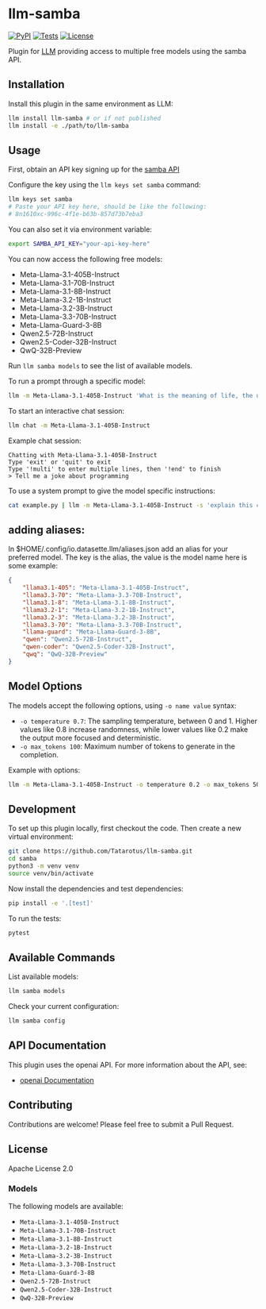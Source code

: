 # llm-samba
[![PyPI](https://img.shields.io/pypi/v/samba.svg)](https://pypi.org/project/samba/)
[![Tests](https://github.com/hiepler/samba/workflows/Test/badge.svg)](https://github.com/hiepler/samba/actions?query=workflow%3ATest)
[![License](https://img.shields.io/badge/license-Apache%202.0-blue.svg)](https://github.com/hiepler/samba/blob/main/LICENSE)

Plugin for [LLM](https://llm.datasette.io/) providing access to multiple free models using the samba API.

## Installation

Install this plugin in the same environment as LLM:

```bash
llm install llm-samba # or if not published
llm install -e ./path/to/llm-samba
```

## Usage

First, obtain an API key signing up for the [samba API](https://cloud.sambanova.ai/apis)

Configure the key using the `llm keys set samba` command:

```bash
llm keys set samba
# Paste your API key here, should be like the following:
# 8n1610xc-996c-4f1e-b63b-857d73b7eba3
```

You can also set it via environment variable:
```bash
export SAMBA_API_KEY="your-api-key-here"
```

You can now access the following free models:
* Meta-Llama-3.1-405B-Instruct
* Meta-Llama-3.1-70B-Instruct
* Meta-Llama-3.1-8B-Instruct
* Meta-Llama-3.2-1B-Instruct
* Meta-Llama-3.2-3B-Instruct
* Meta-Llama-3.3-70B-Instruct
* Meta-Llama-Guard-3-8B
* Qwen2.5-72B-Instruct
* Qwen2.5-Coder-32B-Instruct
* QwQ-32B-Preview

Run `llm samba models` to see the list of available models.

To run a prompt through a specific model:

```bash
llm -m Meta-Llama-3.1-405B-Instruct 'What is the meaning of life, the universe, and everything?'
```

To start an interactive chat session:

```bash
llm chat -m Meta-Llama-3.1-405B-Instruct
```

Example chat session:
```
Chatting with Meta-Llama-3.1-405B-Instruct
Type 'exit' or 'quit' to exit
Type '!multi' to enter multiple lines, then '!end' to finish
> Tell me a joke about programming
```

To use a system prompt to give the model specific instructions:

```bash
cat example.py | llm -m Meta-Llama-3.1-405B-Instruct -s 'explain this code in a humorous way'
```

## adding aliases:

In $HOME/.config/io.datasette.llm/aliases.json
add an alias for your preferred model. The key is the alias, the value is the model name
here is some example:

```json
{
    "llama3.1-405": "Meta-Llama-3.1-405B-Instruct",
    "llama3.3-70": "Meta-Llama-3.3-70B-Instruct",
    "llama3.1-8": "Meta-Llama-3.1-8B-Instruct",
    "llama3.2-1": "Meta-Llama-3.2-1B-Instruct",
    "llama3.2-3": "Meta-Llama-3.2-3B-Instruct",
    "llama3.3-70": "Meta-Llama-3.3-70B-Instruct",
    "llama-guard": "Meta-Llama-Guard-3-8B",
    "qwen": "Qwen2.5-72B-Instruct",
    "qwen-coder": "Qwen2.5-Coder-32B-Instruct",
    "qwq": "QwQ-32B-Preview"
}


```

## Model Options

The models accept the following options, using `-o name value` syntax:

* `-o temperature 0.7`: The sampling temperature, between 0 and 1. Higher values like 0.8 increase randomness, while lower values like 0.2 make the output more focused and deterministic.
* `-o max_tokens 100`: Maximum number of tokens to generate in the completion.

Example with options:

```bash
llm -m Meta-Llama-3.1-405B-Instruct -o temperature 0.2 -o max_tokens 50 'Write a haiku about AI'
```

## Development

To set up this plugin locally, first checkout the code. Then create a new virtual environment:

```bash
git clone https://github.com/Tatarotus/llm-samba.git
cd samba
python3 -m venv venv
source venv/bin/activate
```

Now install the dependencies and test dependencies:

```bash
pip install -e '.[test]'
```

To run the tests:

```bash
pytest
```

## Available Commands

List available models:
```bash
llm samba models
```

Check your current configuration:
```bash
llm samba config
```

## API Documentation

This plugin uses the openai API. For more information about the API, see:
- [openai Documentation](https://cloud.sambanova.ai/apis)

## Contributing

Contributions are welcome! Please feel free to submit a Pull Request.

## License

Apache License 2.0

### Models
The following models are available:
* `Meta-Llama-3.1-405B-Instruct`
* `Meta-Llama-3.1-70B-Instruct`
* `Meta-Llama-3.1-8B-Instruct`
* `Meta-Llama-3.2-1B-Instruct`
* `Meta-Llama-3.2-3B-Instruct`
* `Meta-Llama-3.3-70B-Instruct`
* `Meta-Llama-Guard-3-8B`
* `Qwen2.5-72B-Instruct`
* `Qwen2.5-Coder-32B-Instruct`
* `QwQ-32B-Preview`
